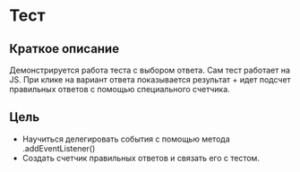 # Тест

## Краткое описание
<p>Демонстрируется работа теста с выбором ответа. Сам тест работает на JS. При клике на вариант ответа показывается результат + идет подсчет правильных ответов с помощью специального счетчика.</p>

## Цель
<ul>
  <li>Научиться делегировать события с помощью метода .addEventListener()</li>
  <li>Создать счетчик правильных ответов и связать его с тестом.</li>
</ul>
